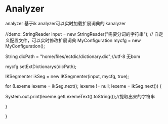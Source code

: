 # Analyzer
analyzer
基于ik analyzer可以实时加载扩展词典的ikanalyzer

//demo:
        	StringReader input = new StringReader("需要分词的字符串");
		// 自定义配置文件，可以实时修改扩展词典
		MyConfiguration mycfg = new MyConfiguration(); <p>
		String dicPath = "home/files/ectdic/dictionary.dic";//utf-8 无bom <p>
		mycfg.setExtDictionarys(dicPath);<p><p>
		IKSegmenter ikSeg = new IKSegmenter(input, mycfg, true);<p>
		for (Lexeme lexeme = ikSeg.next(); lexeme != null; lexeme = ikSeg.next()) {<p>
			System.out.print(lexeme.getLexemeText().toString());//提取出来的字符串<p>
			}<p>
		}<p>
